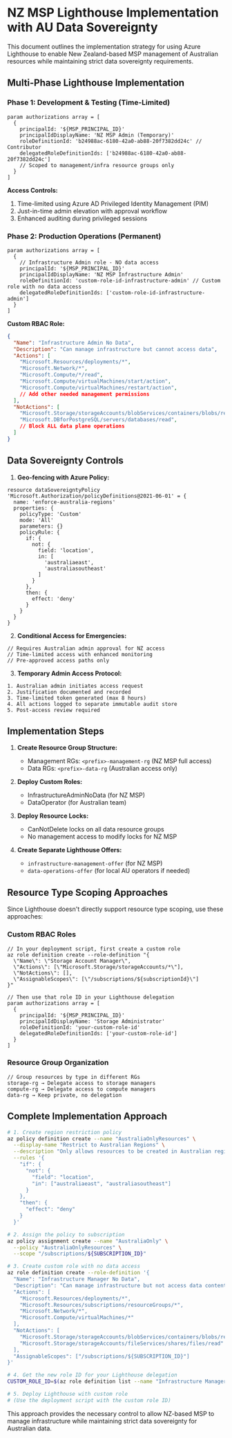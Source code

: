 # NZ MSP Lighthouse Implementation with AU Data Sovereignty

This document outlines the implementation strategy for using Azure Lighthouse to enable New Zealand-based MSP management of Australian resources while maintaining strict data sovereignty requirements.

## Multi-Phase Lighthouse Implementation

### Phase 1: Development & Testing (Time-Limited)
```bicep
param authorizations array = [
  {
    principalId: '${MSP_PRINCIPAL_ID}'
    principalIdDisplayName: 'NZ MSP Admin (Temporary)'
    roleDefinitionId: 'b24988ac-6180-42a0-ab88-20f7382dd24c' // Contributor
    delegatedRoleDefinitionIds: ['b24988ac-6180-42a0-ab88-20f7382dd24c']
    // Scoped to management/infra resource groups only
  }
]
```

**Access Controls:**
1. Time-limited using Azure AD Privileged Identity Management (PIM)
2. Just-in-time admin elevation with approval workflow
3. Enhanced auditing during privileged sessions

### Phase 2: Production Operations (Permanent)
```bicep
param authorizations array = [
  {
    // Infrastructure Admin role - NO data access
    principalId: '${MSP_PRINCIPAL_ID}'
    principalIdDisplayName: 'NZ MSP Infrastructure Admin'
    roleDefinitionId: 'custom-role-id-infrastructure-admin' // Custom role with no data access
    delegatedRoleDefinitionIds: ['custom-role-id-infrastructure-admin']
  }
]
```

**Custom RBAC Role:**
```json
{
  "Name": "Infrastructure Admin No Data",
  "Description": "Can manage infrastructure but cannot access data",
  "Actions": [
    "Microsoft.Resources/deployments/*",
    "Microsoft.Network/*",
    "Microsoft.Compute/*/read",
    "Microsoft.Compute/virtualMachines/start/action",
    "Microsoft.Compute/virtualMachines/restart/action",
    // Add other needed management permissions
  ],
  "NotActions": [
    "Microsoft.Storage/storageAccounts/blobServices/containers/blobs/read",
    "Microsoft.DBforPostgreSQL/servers/databases/read",
    // Block ALL data plane operations
  ]
}
```

## Data Sovereignty Controls

1. **Geo-fencing with Azure Policy:**
```bicep
resource dataSovereigntyPolicy 'Microsoft.Authorization/policyDefinitions@2021-06-01' = {
  name: 'enforce-australia-regions'
  properties: {
    policyType: 'Custom'
    mode: 'All'
    parameters: {}
    policyRule: {
      if: {
        not: {
          field: 'location',
          in: [
            'australiaeast',
            'australiasoutheast'
          ]
        }
      },
      then: {
        effect: 'deny'
      }
    }
  }
}
```

2. **Conditional Access for Emergencies:**
```
// Requires Australian admin approval for NZ access
// Time-limited access with enhanced monitoring
// Pre-approved access paths only
```

3. **Temporary Admin Access Protocol:**
```
1. Australian admin initiates access request
2. Justification documented and recorded
3. Time-limited token generated (max 8 hours)
4. All actions logged to separate immutable audit store
5. Post-access review required
```

## Implementation Steps

1. **Create Resource Group Structure:**
   - Management RGs: `<prefix>-management-rg` (NZ MSP full access)
   - Data RGs: `<prefix>-data-rg` (Australian access only)

2. **Deploy Custom Roles:**
   - InfrastructureAdminNoData (for NZ MSP)
   - DataOperator (for Australian team)

3. **Deploy Resource Locks:**
   - CanNotDelete locks on all data resource groups
   - No management access to modify locks for NZ MSP

4. **Create Separate Lighthouse Offers:**
   - `infrastructure-management-offer` (for NZ MSP)
   - `data-operations-offer` (for local AU operators if needed)

## Resource Type Scoping Approaches

Since Lighthouse doesn't directly support resource type scoping, use these approaches:

### Custom RBAC Roles
```bicep
// In your deployment script, first create a custom role
az role definition create --role-definition "{ 
  \"Name\": \"Storage Account Manager\", 
  \"Actions\": [\"Microsoft.Storage/storageAccounts/*\"], 
  \"NotActions\": [], 
  \"AssignableScopes\": [\"/subscriptions/${subscriptionId}\"] 
}"

// Then use that role ID in your Lighthouse delegation
param authorizations array = [
  {
    principalId: '${MSP_PRINCIPAL_ID}'
    principalIdDisplayName: 'Storage Administrator'
    roleDefinitionId: 'your-custom-role-id'
    delegatedRoleDefinitionIds: ['your-custom-role-id']
  }
]
```

### Resource Group Organization
```
// Group resources by type in different RGs
storage-rg → Delegate access to storage managers
compute-rg → Delegate access to compute managers
data-rg → Keep private, no delegation
```

## Complete Implementation Approach

```bash
# 1. Create region restriction policy
az policy definition create --name "AustraliaOnlyResources" \
  --display-name "Restrict to Australian Regions" \
  --description "Only allows resources to be created in Australian regions" \
  --rules '{
    "if": {
      "not": {
        "field": "location",
        "in": ["australiaeast", "australiasoutheast"]
      }
    },
    "then": {
      "effect": "deny"
    }
  }'

# 2. Assign the policy to subscription
az policy assignment create --name "AustraliaOnly" \
  --policy "AustraliaOnlyResources" \
  --scope "/subscriptions/${SUBSCRIPTION_ID}"

# 3. Create custom role with no data access
az role definition create --role-definition '{
  "Name": "Infrastructure Manager No Data",
  "Description": "Can manage infrastructure but not access data content",
  "Actions": [
    "Microsoft.Resources/deployments/*",
    "Microsoft.Resources/subscriptions/resourceGroups/*",
    "Microsoft.Network/*",
    "Microsoft.Compute/virtualMachines/*"
  ],
  "NotActions": [
    "Microsoft.Storage/storageAccounts/blobServices/containers/blobs/read",
    "Microsoft.Storage/storageAccounts/fileServices/shares/files/read"
  ],
  "AssignableScopes": ["/subscriptions/${SUBSCRIPTION_ID}"]
}'

# 4. Get the new role ID for your Lighthouse delegation
CUSTOM_ROLE_ID=$(az role definition list --name "Infrastructure Manager No Data" --query "[].name" -o tsv)

# 5. Deploy Lighthouse with custom role
# (Use the deployment script with the custom role ID)
```

This approach provides the necessary control to allow NZ-based MSP to manage infrastructure while maintaining strict data sovereignty for Australian data.